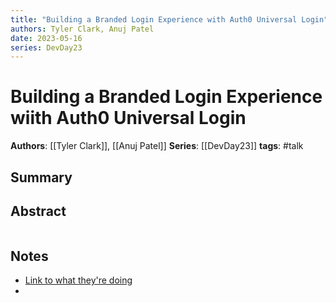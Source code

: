 ```yaml
---
title: "Building a Branded Login Experience with Auth0 Universal Login"
authors: Tyler Clark, Anuj Patel
date: 2023-05-16
series: DevDay23
---
```


# Building a Branded Login Experience wiith Auth0 Universal Login

**Authors**: [[Tyler Clark]], [[Anuj Patel]]
**Series**: [[DevDay23]]
**tags**: #talk

## Summary

## Abstract
```

```

## Notes
- [Link to what they're doing](https://developer.auth0.com/resources/workshops/take-control-of-identity#introduction)
- 